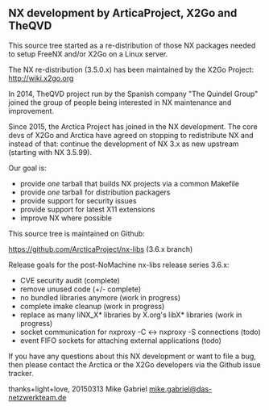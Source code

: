 NX development by ArticaProject, X2Go and TheQVD
------------------------------------------------

This source tree started as a re-distribution of those NX packages needed
to setup FreeNX and/or X2Go on a Linux server.

The NX re-distribution (3.5.0.x) has been maintained by the X2Go Project:
http://wiki.x2go.org

In 2014, TheQVD project run by the Spanish company "The Quindel Group"
joined the group of people being interested in NX maintenance and
improvement.

Since 2015, the Arctica Project has joined in the NX development. The
core devs of X2Go and Arctica have agreed on stopping to redistribute
NX and instead of that: continue the development of NX 3.x as new
upstream (starting with NX 3.5.99).

Our goal is: 

* provide _one_ tarball that builds NX projects via a common Makefile
* provide _one_ tarball for distribution packagers
* provide support for security issues
* provide support for latest X11 extensions
* improve NX where possible

This source tree is maintained on Github:

  https://github.com/ArcticaProject/nx-libs (3.6.x branch)

Release goals for the post-NoMachine nx-libs release series 3.6.x:

* CVE security audit (complete)
* remove unused code (+/- complete)
* no bundled libraries anymore (work in progress)
* complete imake cleanup (work in progress)
* replace as many liNX_X* libraries by X.org's libX* libraries
  (work in progress)
* socket communication for nxproxy -C <-> nxproxy -S connections
  (todo)
* event FIFO sockets for attaching external applications
  (todo)

If you have any questions about this NX development or want to file  a
bug, then please contact the Arctica or the X2Go developers via the
Github issue tracker.

thanks+light+love, 20150313
Mike Gabriel <mike.gabriel@das-netzwerkteam.de>
